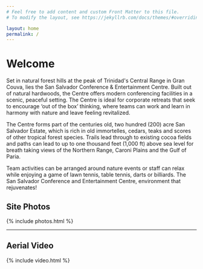 ```yaml
---
# Feel free to add content and custom Front Matter to this file.
# To modify the layout, see https://jekyllrb.com/docs/themes/#overriding-theme-defaults

layout: home
permalink: /
---
```


# Welcome

Set in natural forest hills at the peak of Trinidad's Central Range in Gran Couva, lies the San Salvador Conference & Entertainment Centre. Built out of natural hardwoods, the Centre offers modern conferencing facilities in a scenic, peaceful setting. The Centre is ideal for corporate retreats that seek to encourage ‘out of the box’ thinking, where teams can work and learn in harmony with nature and leave feeling revitalized.

The Centre forms part of the centuries old, two hundred (200) acre San Salvador Estate, which is rich in old immortelles, cedars, teaks and scores of other tropical forest species. Trails lead through to existing cocoa fields and paths can lead to up to one thousand feet (1,000 ft) above sea level for breath taking views of the Northern Range, Caroni Plains and the Gulf of Paria.

Team activities can be arranged around nature events or staff can relax while enjoying a game of lawn tennis, table tennis, darts or billiards. The San Salvador Conference and Entertainment Centre, environment that rejuvenates!

## Site Photos

{% include photos.html %}

---

## Aerial Video

{% include video.html %}